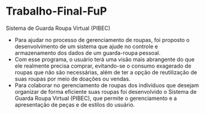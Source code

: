 # Trabalho-Final-FuP
Sistema de Guarda Roupa Virtual (PIBEC)

- Para ajudar no processo de gerenciamento de roupas, foi proposto  o desenvolvimento de um sistema que ajude no controle e
armazenamento dos dados de um guarda-roupa pessoal.
- Com esse programa, o usuário terá uma visão mais abrangente do que ele realmente
precisa comprar, evitando-se o consumo exagerado de roupas que não são necessárias,
além de ter a opção de reutilização de suas roupas por meio de doações ou vendas.
- Para colaborar no gerenciamento de roupas dos indivíduos que desejam organizar de forma
eficiente suas roupas foi desenvolvido o Sistema de Guarda Roupa Virtual (PIBEC), que permite o gerenciamento e a apresentação de peças e de estilos do
usuário.
